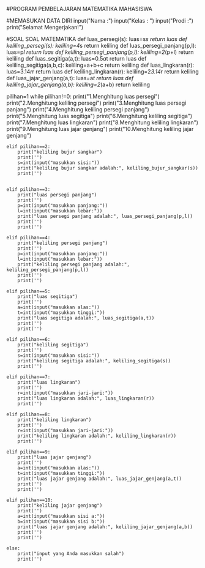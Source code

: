 #PROGRAM PEMBELAJARAN MATEMATIKA MAHASISWA

#MEMASUKAN DATA DIRI
input("Nama :")
input("Kelas : ")
input("Prodi :")
print("Selamat Mengerjakan!")

#SOAL SOAL MATEMATIKA
def luas_persegi(s):
    luas=s*s
    return luas
def keliling_persegi(s):
    keliling=4*s
    return keliling
def luas_persegi_panjang(p,l):
    luas=p*l
    return luas
def keliling_persegi_panjang(p,l):
    keliling=2*(p+l)
    return keliling
def luas_segitiga(a,t):
    luas=0.5*a*t
    return luas
def keliling_segitiga(a,b,c):
    keliling=a+b+c
    return keliling
def luas_lingkaran(r):
    luas=3.14*r*r
    return luas
def keliling_lingkaran(r):
    keliling=2*3.14*r
    return keliling
def luas_jajar_genjang(a,t):
    luas=a*t
    return luas
def keliling_jajar_genjang(a,b):
    keliling=2*(a+b)
    return keliling

pilihan=1
while pilihan!=0:
    print("1.Menghitung luas persegi")
    print("2.Menghitung keliling persegi")
    print("3.Menghitung luas persegi panjang")
    print("4.Menghitung keliling persegi panjang")
    print("5.Menghitung luas segitiga")
    print("6.Menghitung keliling segitiga")
    print("7.Menghitung luas lingkaran")
    print("8.Menghitung keliling lingkaran")
    print("9.Menghitung luas jajar genjang")
    print("10.Menghitung keliling jajar genjang")

    elif pilihan==2:
        print("keliling bujur sangkar")
        print('')
        s=int(input("masukkan sisi:"))
        print("keliling bujur sangkar adalah:", keliling_bujur_sangkar(s))
        print('')
        
    
    elif pilihan==3:
        print("luas persegi panjang")
        print('')
        p=int(input("masukkan panjang:"))
        l=int(input("masukkan lebar:"))
        print("luas persegi panjang adalah:", luas_persegi_panjang(p,l))
        print('')
        print('')
        
    elif pilihan==4:
        print("keliling persegi panjang")
        print('')
        p=int(input("masukkan panjang:"))
        l=int(input("masukkan lebar:"))
        print("keliling persegi panjang adalah:", keliling_persegi_panjang(p,l))
        print('')
        print('')
        
    elif pilihan==5:
        print("luas segitiga")
        print('')
        a=int(input("masukkan alas:"))
        t=int(input("masukkan tinggi:"))
        print("luas segitiga adalah:", luas_segitiga(a,t))
        print('')
        print('')
        
    elif pilihan==6:
        print("keliling segitiga")
        print('')
        s=int(input("masukkan sisi:"))
        print("keliling segitiga adalah:", keliling_segitiga(s))
        print('')
        
    elif pilihan==7:
        print("luas lingkaran")
        print('')
        r=int(input("masukkan jari-jari:"))
        print("luas lingkaran adalah:", luas_lingkaran(r))
        print('')
        
    elif pilihan==8:
        print("keliling lingkaran")
        print('')
        r=int(input("masukkan jari-jari:"))
        print("keliling lingkaran adalah:", keliling_lingkaran(r))
        print('')
        
    elif pilihan==9:
        print("luas jajar genjang")
        print('')
        a=int(input("masukkan alas:"))
        t=int(input("masukkan tinggi:"))
        print("luas jajar genjang adalah:", luas_jajar_genjang(a,t))
        print('')
        print('')
        
    elif pilihan==10:
        print("keliling jajar genjang")
        print('')
        a=int(input("masukkan sisi a:"))
        b=int(input("masukkan sisi b:"))
        print("luas jajar genjang adalah:", keliling_jajar_genjang(a,b))
        print('')
        print('')
        
    else:
        print("input yang Anda masukkan salah")
        print('')
